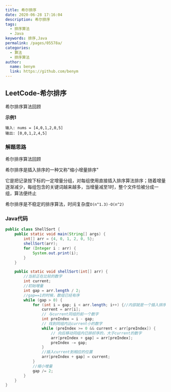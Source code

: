 ```yaml
---
title: 希尔排序
date: 2020-06-28 17:16:04
description: 希尔排序
tags: 
  - 排序算法
  - Java
keywords: 排序,Java
permalink: /pages/05578a/
categories: 
  - 算法
  - 排序算法
author: 
  name: benym
  link: https://github.com/benym
---
```


## LeetCode-希尔排序

希尔排序算法回顾

 <!--more-->

**示例1**

```
输入: nums = [4,0,1,2,0,5]
输出: [0,0,1,2,4,5]
```

### 解题思路

希尔排序算法回顾

希尔排序是插入排序的一种又称"缩小增量排序"

它是把记录按下标的一定增量分组，对每组使用直接插入排序算法排序；随着增量逐渐减少，每组包含的关键词越来越多，当增量减至1时，整个文件恰被分成一组，算法便终止

希尔排序是不稳定的排序算法，时间复杂度`O(n^1.3)-O(n^2)`

### Java代码

```java
public class ShellSort {
    public static void main(String[] args) {
        int[] arr = {4, 0, 1, 2, 0, 5};
        shellSort(arr);
        for (Integer i : arr) {
            System.out.print(i);
        }
    }

    public static void shellSort(int[] arr) {
        //当前正在比较的数字
        int current;
        //初始增量
        int gap = arr.length / 2;
        //gap==1的时候，数组已经有序
        while (gap > 0) {
            for (int i = gap; i < arr.length; i++) {//内部就是一个插入排序
                current = arr[i];
                // 与current同组的前一个数字
                int preIndex = i - gap;
                // 找到同组内比current小的数字
                while (preIndex >= 0 && current < arr[preIndex]) {
                    // 向后移动同组内已排好序的，大于current的数字
                    arr[preIndex + gap] = arr[preIndex];
                    preIndex -= gap;
                }
                //插入current到相应的位置
                arr[preIndex + gap] = current;
            }
            //缩小增量
            gap /= 2;
        }
    }
}
```

